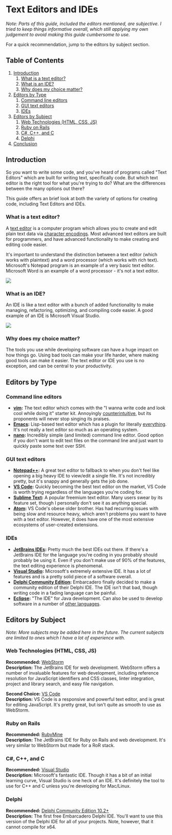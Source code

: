 # Text Editors and IDEs

*Note: Parts of this guide, included the editors mentioned, are subjective.  I tried to keep things informative overall, which still applying my own judgement to avoid making this guide cumbersome to use.*

For a quick recommendation, jump to the editors by subject section.


## Table of Contents

1. [Introduction](#introduction)
    1. [What is a text editor?](#what-is-a-text-editor)
    2. [What is an IDE?](#what-is-an-ide)
    3. [Why does my choice matter?](#why-does-my-choice-matter)
2. [Editors by Type](#editors-by-type)
    1. [Command line editors](#command-line-editors)
    2. [GUI text editors](#gui-text-editors)
    3. [IDEs](#ides)
3. [Editors by Subject](#editors-by-subject)
    1. [Web Technologies (HTML, CSS, JS)](#web-technologies-html-css-js)
    2. [Ruby on Rails](#ruby-on-rails)
    3. [C#, C++, and C](#c-c-and-c)
    4. [Delphi](#delphi)
4. [Conclusion](#conclusion)

## Introduction

So you want to write some code, and you've heard of programs called "Text Editors" which are built for writing text, specifically code.  But which text editor is the right tool for what you're trying to do?  What are the differences between the many options out there?

This guide offers an brief look at both the variety of options for creating code, including Text Editors and IDEs.

### What is a text editor?

A [text editor](https://en.wikipedia.org/wiki/Text_editor) is a computer program which allows you to create and edit plain text data via [character encodings](https://en.wikipedia.org/wiki/Character_encoding).  Most advanced text editors are built for programmers, and have advanced functionality to make creating and editing code easier.

It's important to understand the distinction between a text editor (which works with plaintext) and a word processor (which works with rich text).  Microsoft's Notepad program is an example of a very basic text editor.  Microsoft Word is an example of a word processor - it's not a text editor.

![](http://puu.sh/BdlzY.png)

### What is an IDE?

An IDE is like a text editor with a bunch of added functionality to make managing, refactoring, optimizing, and compiling code easier.  A good example of an IDE is Microsoft Visual Studio.

![](http://puu.sh/BdlER.png)

### Why does my choice matter?

The tools you use while developing software can have a huge impact on how things go.  Using bad tools can make your life harder, where making good tools can make it easier.  The text editor or IDE you use is no exception, and can be central to your productivity.

## Editors by Type

### Command line editors

- **[vim](https://www.vim.org/):** The text editor which comes with the "I wanna write code and look cool while doing it" starter kit.  Annoyingly [counterintuitive](http://www.commitstrip.com/en/2017/05/29/trapped/), but its proponents will never stop singing its praises.
- **[Emacs](https://www.gnu.org/software/emacs/):** Lisp-based text editor which has a plugin for literally [everything](https://xkcd.com/378/).  It's not really a text editor so much as an operating system.
- **[nano](https://www.nano-editor.org/):** Incredibly simple (and limited) command line editor.  Good option if you don't want to edit text files on the command line and just want to quickly paste some text over SSH.

### GUI text editors

- **[Notepad++](https://notepad-plus-plus.org/):** A great text editor to fallback to when you don't feel like opening a big heavy IDE to view/edit a single file.  It's not incredibly pretty, but it's snappy and generally gets the job done.
- **[VS Code](https://code.visualstudio.com/):** Quickly becoming the best text editor on the market, VS Code is worth trying regardless of the languages you're coding for.
- **[Sublime Text](https://www.sublimetext.com/):** A popular freemium text editor.  Many users swear by its feature set, though I personally don't see it as anything special.
- **[Atom](https://atom.io/):** VS Code's obese older brother.  Has had recurring issues with being slow and resource heavy, which aren't problems you want to have with a text editor.  However, it does have one of the most extensive ecosystems of user-created extensions.

### IDEs

- **[JetBrains IDEs](https://www.jetbrains.com/):** Pretty much the best IDEs out there.  If there's a JetBrains IDE for the language you're coding in you probably should probably be using it.  Even if you don't make use of 90% of the features, the text editing experience is phenomenal.
- **[Visual Studio](https://visualstudio.microsoft.com/):** Microsoft's extremely extensive IDE.  It has a lot of features and is a pretty solid piece of a software overall.
- **[Delphi Community Edition](https://www.embarcadero.com/products/delphi/starter):** Embarcadero finally decided to make a community edition of their Delphi IDE.  The IDE isn't that bad, though writing code in a fading language can be painful.
- **[Eclipse](https://www.eclipse.org/downloads/):** "The IDE" for Java development.  Can also be used to develop software in a number of [other languages](https://en.wikipedia.org/wiki/Eclipse_(software)).

## Editors by Subject

*Note: More subjects may be added here in the future.  The current subjects are limited to ones which I have a lot of experience with.*

### Web Technologies (HTML, CSS, JS)

**Recommended:** [WebStorm](https://www.jetbrains.com/webstorm/)  
**Description:** The JetBrains IDE for web development.  WebStorm offers a number of invaluable features for web development, including reference resolution for JavaScript identifiers and CSS classes, linter integration, project and library search, and easy file navigation.

**Second Choice:** [VS Code](https://code.visualstudio.com/)  
**Description:** VS Code is a responsive and powerful text editor, and is great for editing JavaScript.  It's pretty great, but isn't quite as smooth to use as WebStorm.

### Ruby on Rails

**Recommended:** [RubyMine](https://www.jetbrains.com/ruby/)  
**Description:** The JetBrains IDE for Ruby on Rails and web development.  It's very similar to WebStorm but made for a RoR stack.

### C#, C++, and C

**Recommended:** [Visual Studio](https://visualstudio.microsoft.com/)  
**Description:** Microsoft's fantastic IDE.  Though it has a bit of an initial learning curve, Visual Studio is one heck of an IDE.  It's definitely the tool to use for C++ and C unless you're developing for Mac/Linux.

### Delphi

**Recommended:** [Delphi Community Edition 10.2+](https://www.embarcadero.com/products/delphi/starter)  
**Description:** The first free Embarcadero Delphi IDE.  You'll want to use this version of the Delphi IDE for all of your projects.  Note, however, that it cannot compile for x64.